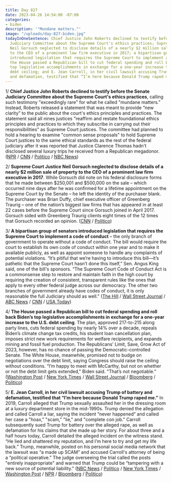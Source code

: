 ```yaml
---
title: Day 827
date: 2023-04-26 14:54:00 -07:00
categories:
- biden
description: '"Mundane matters."'
image: "/uploads/day-827-biden.jpg"
todayInOneSentence: Chief Justice John Roberts declined to testify before the Senate
  Judiciary Committee about the Supreme Court's ethics practices; Supreme Court Justice
  Neil Gorsuch neglected to disclose details of a nearly $2 million sale of property
  to the CEO of a prominent law firm executive in 2017; a bipartisan group of senators
  introduced legislation that requires the Supreme Court to implement a code of conduct;
  the House passed a Republican bill to cut federal spending and roll back Biden’s
  top legislative accomplishments in exchange for a one-year increase to the U.S.
  debt ceiling; and E. Jean Carroll, in her civil lawsuit accusing Trump of battery
  and defamation, testified that “I’m here because Donald Trump raped me.”
---
```


1/ **Chief Justice John Roberts declined to testify before the Senate Judiciary Committee about the Supreme Court's ethics practices**, calling such testimony "exceedingly rare" for what he called "mundane matters." Instead, Roberts released a statement that was meant to provide “new clarity” to the public about the court's ethics principles and practices. The statement said all nines justices "reaffirm and restate foundational ethics principles and practices to which they subscribe in carrying out their responsibilities" as Supreme Court justices. The committee had planned to hold a hearing to examine "common sense proposals" to hold Supreme Court justices to the same ethical standards as the rest of the federal judiciary after it was reported that Justice Clarence Thomas hadn't disclosed several luxury trips he received from a Republican megadonor. ([NPR](https://www.npr.org/2023/04/25/1172083875/chief-justice-roberts-declines-to-testify-before-senate-panel) / [CNN](https://www.cnn.com/2023/04/25/politics/john-roberts-congress-supreme-court-ethics/index.html) / [Politico](https://www.politico.com/news/2023/04/25/roberts-declines-to-appear-at-ethics-hearing-00093815) / [NBC News](https://www.nbcnews.com/politics/supreme-court/supreme-court-draws-fire-ethics-inaction-rcna81544))

2/ **Supreme Court Justice Neil Gorsuch neglected to disclose details of a nearly $2 million sale of property to the CEO of a prominent law firm executive in 2017**. While Gorsuch did note on his federal disclosure forms that he made between $250,001 and $500,000 on the sale – which occurred nine days after he was confirmed for a lifetime appointment on the Supreme Court by the Senate – he left the identity of the purchaser blank. The purchaser was Brian Duffy, chief executive officer of Greenberg Traurig – one of the nation’s biggest law firms that has appeared in at least 22 cases before the Supreme Court since Gorsuch joined in April 2017. Gorsuch sided with Greenberg Traurig clients eight times of the 12 times that Gorsuch recorded an opinion. ([CNN](https://www.cnn.com/2023/04/25/politics/gorsuch-property-sale-lawyer-ethics/index.html) / [Politico](https://www.politico.com/news/2023/04/25/neil-gorsuch-colorado-property-sale-00093579))

3/ **A bipartisan group of senators introduced legislation that requires the Supreme Court to implement a code of conduct** – the only branch of government to operate without a code of conduct. The bill would require the court to establish its own code of conduct within one year and to make it available publicly, as well as appoint someone to handle any complaints of potential violations. “It’s pitiful that we’re having to introduce this bill—it’s pathetic that the Supreme Court hasn’t done this itself,” Sen. Angus King said, one of the bill's sponsors. “The Supreme Court Code of Conduct Act is a commonsense step to restore and maintain faith in the high court by requiring the creation of consistent, transparent rules like the ones that apply to every other federal judge across our democracy. The other two branches of government already have codes of conduct, it is only reasonable the full Judiciary should as well." ([The Hill](https://thehill.com/homenews/senate/3972535-senators-unveil-bipartisan-proposal-to-require-supreme-court-to-adopt-code-of-conduct/) / [Wall Street Journal](https://www.wsj.com/articles/senators-to-introduce-bipartisan-bill-mandating-code-of-ethics-for-supreme-court-e38b8b09?mod=djemalertNEWS) / [ABC News](https://abcnews.go.com/Politics/new-bill-require-supreme-court-create-code-conduct/story?id=98870332) / [CNN](https://www.cnn.com/2023/04/26/politics/supreme-court-code-of-ethics-legislation/) / [USA Today](https://www.usatoday.com/story/news/politics/2023/04/26/clarence-thomas-senate-bill-code-of-conduct-supreme-court/11745104002/))

4/ **The House passed a Republican bill to cut federal spending and roll back Biden’s top legislative accomplishments in exchange for a one-year increase to the U.S. debt ceiling**. The plan, approved 217-to-215  along party lines, cuts federal spending by nearly 14% over a decade, repeals Biden’s climate change tax credits, his student loan cancellation plan, imposes strict new work requirements for welfare recipients, and expands mining and fossil fuel production. The Republicans’ Limit, Save, Grow Act of 2023, however, has no chance of passing the Democratic-controlled Senate. The White House, meanwhile, promised not to budge on negotiations over the debt limit, saying Congress should raise the ceiling without conditions. “I’m happy to meet with McCarthy, but not on whether or not the debt limit gets extended," Biden said. "That’s not negotiable.” ([Washington Post](https://www.washingtonpost.com/business/2023/04/26/house-gop-debt-limit-debate/) / [New York Times](https://www.nytimes.com/live/2023/04/26/us/debt-ceiling-vote-news) / [Wall Street Journal](https://www.wsj.com/articles/republicans-make-changes-to-debt-ceiling-bill-to-try-to-win-over-gop-holdouts-b1f5df1?mod=hp_lead_pos10) / [Bloomberg](https://www.bloomberg.com/news/articles/2023-04-26/mccarthy-changes-debt-limit-bill-to-win-votes-for-passage?srnd=premium&sref=MIBMEEoj) / [Politico](https://www.politico.com/news/2023/04/26/house-gop-debt-plan-00093884))

5/ **E. Jean Carroll, in her civil lawsuit accusing Trump of battery and defamation, testified that “I’m here because Donald Trump raped me.”** In 2019, Carroll alleged that Trump sexually assaulted her in the dressing room at a luxury department store in the mid-1990s. Trump denied the allegation and called Carroll a liar, saying the incident “never happened” and called her case a "hoax," "scam," "lie," and "complete con job." Carroll subsequently sued Trump for battery over the alleged rape, as well as defamation for his claims that she made up her story. For about three and a half hours today, Carroll detailed the alleged incident on the witness stand. “He lied and shattered my reputation, and I’m here to try and get my life back.” Trump, meanwhile, posted on his personal social media network that the lawsuit was “a made up SCAM” and accused Carroll's attorney of being a “political operative.” The judge overseeing the trial called the posts "entirely inappropriate" and warned that Trump could be “tampering with a new source of potential liability.” ([NBC News](https://www.nbcnews.com/politics/donald-trump/trump-raped-e-jean-carroll-testifies-alleged-attack-rcna81550) / [Politico](https://www.politico.com/news/2023/04/26/trump-rape-trial-carroll-testimony-00093998) / [New York Times](https://www.nytimes.com/live/2023/04/26/nyregion/trump-carroll-rape-trial-updates) / [Washington Post](https://www.washingtonpost.com/national-security/2023/04/26/e-jean-carroll-trump-testimony/) / [NPR](https://www.npr.org/2023/04/26/1172189592/e-jean-carroll-rape-lawsuit-trial-trump) / [Bloomberg](https://www.bloomberg.com/news/articles/2023-04-26/trump-s-new-post-about-rape-accuser-inappropriate-judge-says?sref=MIBMEEoj) / [Politico](https://www.politico.com/news/2023/04/26/judge-trump-rape-trial-scam-truth-social-00093940))
